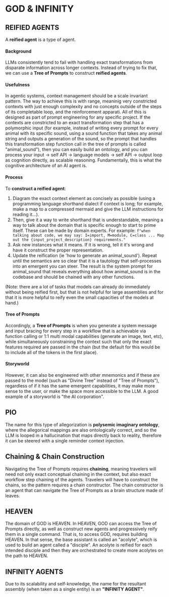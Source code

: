 # GOD & INFINITY

## REIFIED AGENTS
A **reified agent** is a type of agent.

#### Background
LLMs consistently tend to fail with handling exact transformations from disparate information across longer contexts. Instead of trying to fix that, we can use a **Tree of Prompts** to construct **reified agents**. 

#### Usefulness
In agentic systems, context management should be a scale invariant pattern. The way to achieve this is with range, meaninig very constricted contexts with just enough complexity and no concepts outside of the steps of its completable loop, and the reinforcement apparati. All of this is designed as part of prompt engineering for any specific project. If the contexts are constricted to an exact transformation step that has a polymorphic input (for example, instead of writing every prompt for every animal with its specific sound, using a sound function that takes any animal string and outputs a generation of the sound, so the prompt that handles this transformation step function call in the tree of prompts is called "animal_sound"), then you can easily build an ontology, and you can process your input -> self API -> language models -> self API -> output loop as cognition directly, as scalable reasoning. Fundamentally, this is what the cognitive architecture of an AI agent is.

#### Process
To **construct a reified agent**:
1) Diagram the exact context element as concisely as possible (using a programming language shorthand dialect if context is long; for example, make a map to a compressed mermaid and give the LLM instructions for reading it...).
2) Then, give it a way to write shorthand that is understandable, meaning a way to talk about the domain that is specific enough to start to prime itself. These can be made by domain experts. For example: `f"when talking about code, we may say: I=import, M=module, C=class ... Map out the {input_project_description} requirements."`
3) Ask new instances what it means. If it is wrong, tell it it's wrong and have it construct the proper representation.
4) Update the reification (ie 'how to generate an animal_sound'). Repeat until the semantics are so clear that it is a tautology that self-processes into an emergent you can steer. The result is the system prompt for animal_sound that reveals everything about how animal_sound is in the codebase and should be chained with any other functions.

(Note: there are a lot of tasks that models can already do immediately without being reified first, but that is not helpful for large assemblies and for that it is more helpful to reify even the small capacities of the models at hand.)

#### Tree of Prompts
Accordingly, a **Tree of Prompts** is when you generate a system message and input bracing for every step in a workflow that is achievable via function calling or 1:1 multi modal capabilities (generate an image, text, etc), while simultaneously constraining the context such that only the exact features required are passed in the chain (but the default for this would be to include all of the tokens in the first place). 

#### Storyworld
However, it can also be engineered with other mnemonics and if these are passed to the model (such as "Divine Tree" instead of "Tree of Prompts"), regardless of if it has the same emergent capabilities, it may make more sense to the user, or make the space more accessible to the LLM. A good example of a storyworld is "the AI corporation".

## PIO
The name for this type of allegorization is **polysemic imaginary ontology**, where the allegorical mappings are also ontologically correct, and so the LLM is looped in a hallucination that maps directly back to reality, therefore it can be steered with a single reminder context injection.

## Chaining & Chain Construction
Navigating the Tree of Prompts requires **chaining**, meaning travelers will need not only exact conceptual chaining in the context, but also exact workflow step chaining of the agents. Travelers will have to construct the chains, so the pattern requires a chain constructor. The chain constructor is an agent that can navigate the Tree of Prompts as a brain structure made of leaves. 

## HEAVEN
The domain of GOD is HEAVEN. In HEAVEN, GOD can access the Tree of Prompts directly, as well as construct new agents and progressively reify them in a single command. That is, to access GOD, requires building HEAVEN. In that sense, the base assistant is called an "acolyte", which is used to build an agent called a "disciple". An acolyte is reified for each intended disciple and then they are orchestrated to create more acolytes on the path to HEAVEN.

## INFINITY AGENTS
Due to its scalability and self-knowledge, the name for the resultant assembly (when taken as a single entity) is an **"INFINITY AGENT"**.
